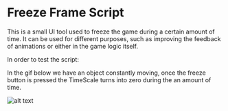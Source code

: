 # Freeze Frame Script

This is a small UI tool used to freeze the game during a certain amount of time. It can be used for different purposes, such as improving the feedback of animations or either in the game logic itself.  


In order to test the script:

In the gif below we have an object constantly moving, once the freeze button is pressed the TimeScale turns into zero during the an amount of time.

![alt text](https://github.com/ycarowr/Tools/blob/master/Assets/Scripts/Tools/FreezeFrame/Images/freezeframe.gif)

